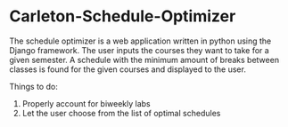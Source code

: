 # Carleton-Schedule-Optimizer
The schedule optimizer is a web application written in python using the Django framework. The user inputs the courses they want to take for a given semester. A schedule with the minimum amount of breaks between classes is found for the given courses and displayed to the user.

Things to do:
1) Properly account for biweekly labs
2) Let the user choose from the list of optimal schedules